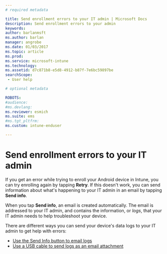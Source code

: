 ```yaml
---
# required metadata

title: Send enrollment errors to your IT admin | Microsoft Docs
description: Send enrollment errors to your admin
keywords:
author: barlanmsft
ms.author: barlan
manager: angrobe
ms.date: 01/03/2017
ms.topic: article
ms.prod:
ms.service: microsoft-intune
ms.technology:
ms.assetid: d7c871b8-e5d8-4912-b87f-7e6bc59897be
searchScope:
 - User help

# optional metadata

ROBOTS:  
#audience:
#ms.devlang:
ms.reviewer: esmich
ms.suite: ems
#ms.tgt_pltfrm:
ms.custom: intune-enduser

---
```


# Send enrollment errors to your IT admin

If you get an error while trying to enroll your Android device in Intune, you can try enrolling again by tapping **Retry**. If this doesn't work, you can send information about what's happening to your IT admin in an email by tapping **Send info**.

When you tap **Send info**, an email is created automatically. The email is addressed to your IT admin, and contains the information, or _logs_, that your IT admin needs to help troubleshoot your device.

There are different ways you can send your device's data logs to your IT admin to get help with errors:

- [Use the Send Info button to email logs](send-logs-to-your-it-admin-by-email-android.md)
- [Use a USB cable to send logs as an email attachment](send-logs-to-your-it-admin-using-cable-android.md)
